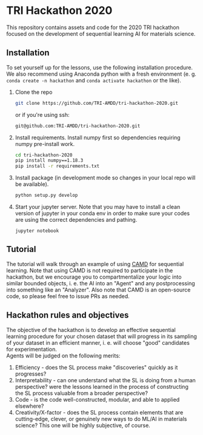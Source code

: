 # TRI Hackathon 2020

This repository contains assets and code for the 2020 TRI hackathon focused on
the development of sequential learning AI for materials science.

## Installation
To set yourself up for the lessons, use the following installation procedure.  We also
recommend using Anaconda python with a fresh environment (e. g. `conda create -n hackathon` 
and `conda activate hackathon` or the like).

1. Clone the repo
    ```bash
    git clone https://github.com/TRI-AMDD/tri-hackathon-2020.git
    ```
    or if you're using ssh:

    ```bash
    git@github.com:TRI-AMDD/tri-hackathon-2020.git
    ```

2. Install requirements.  Install numpy first so dependencies requiring 
    numpy pre-install work.
    ```bash
    cd tri-hackathon-2020
    pip install numpy==1.18.3
    pip install -r requirements.txt
    ```
3. Install package (in development mode so changes in your local repo will be available).
    ```bash
    python setup.py develop
    ``` 
    
4. Start your jupyter server.  Note that you may have to install a clean version of jupyter
in your conda env in order to make sure your codes are using the correct dependencies and
pathing.

    ```angular2
    jupyter notebook
    ```

## Tutorial

The tutorial will walk through an example of using [CAMD](https://github.com/TRI-AMDD/CAMD)
for sequential learning.  Note that using CAMD is not required to participate in the hackathon, but we 
encourage you to compartmentalize your logic into similar bounded objects, i. e. 
the AI into an "Agent" and any postprocessing into something like an "Analyzer".
Also note that CAMD is an open-source code, so please feel free to issue PRs as needed.

## Hackathon rules and objectives

The objective of the hackathon is to develop an effective sequential learning
procedure for your chosen dataset that will progress in its sampling of your dataset
in an efficient manner, i. e. will choose "good" candidates for experimentation.  
Agents will be judged on the following merits:

1. Efficiency - does the SL process make "discoveries" quickly as it progresses?
2. Interpretability - can one understand what the SL is doing from a human perspective?
were the lessons learned in the process of constructing the SL process valuable from a
broader perspective?
3. Code - is the code well-constructed, modular, and able to applied elsewhere?
4. Creativity/X-factor - does the SL process contain elements that are cutting-edge, 
clever, or genuinely new ways to do ML/AI in materials science?  This one will be
highly subjective, of course.


